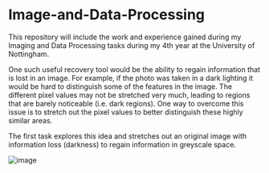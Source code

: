 # Image-and-Data-Processing
This repository will include the work and experience gained during my Imaging and Data Processing tasks during my 4th year at the University of Nottingham. 

One such useful recovery tool would be the ability to regain information that is lost in an image. For example, if the photo was taken in a dark lighting it would be hard to distinguish some of the features in the image. 
The different pixel values may not be stretched very much, leading to regions that are barely noticeable (i.e. dark regions). One way to overcome this issue is to stretch out the pixel values to better distinguish these highly similar areas. 

The first task explores this idea and stretches out an original image with information loss (darkness) to regain information in greyscale space. 

![image](https://github.com/user-attachments/assets/ab5106c7-b750-488b-a3a5-f490538ec539)
